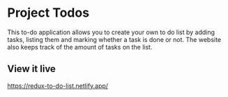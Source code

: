 # Project Todos

This to-do application allows you to create your own to do list by adding tasks, listing them and marking whether a task is done or not. The website also keeps track of the amount of tasks on the list.

## View it live

https://redux-to-do-list.netlify.app/
